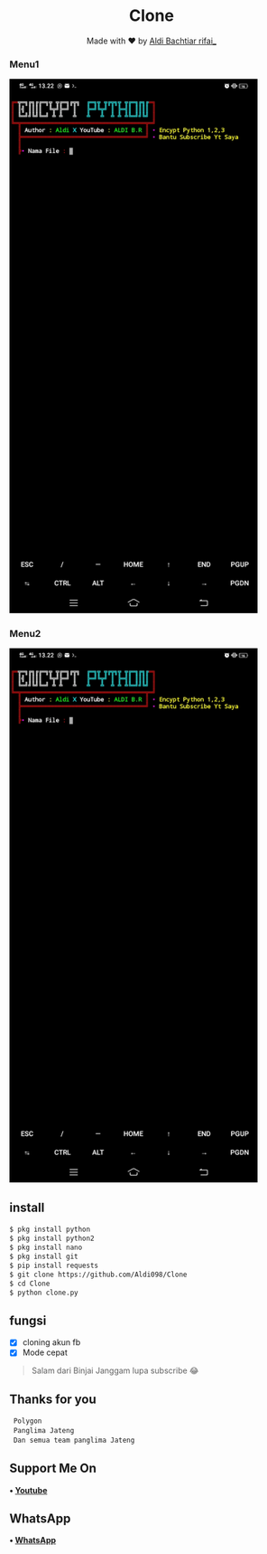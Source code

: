 <h1 align="center">
  Clone
</h1>
</div>
<p align="center">
  Made with ❤️ by <a href="https://github.com/Aldi098">Aldi Bachtiar rifai_</a>
</p>
<p align="center">
 
### Menu1
 <img src="https://github.com/Aldi098/PYTHON/blob/main/Screenshot_20211110_132225.jpg" width="440" title="Menu" alt="Menu">
</p>

### Menu2
 <img src="https://github.com/Aldi098/PYTHON/blob/main/Screenshot_20211110_132225.jpg" width="440" title="Menu" alt="Menu">
</p>

## install
```python3
$ pkg install python
$ pkg install python2
$ pkg install nano
$ pkg install git
$ pip install requests
$ git clone https://github.com/Aldi098/Clone
$ cd Clone
$ python clone.py

```

## fungsi
- [x] cloning akun fb
- [x] Mode cepat

> Salam dari Binjai Janggam lupa subscribe 😂

## Thanks for you
```php
 Polygon
 Panglima Jateng
 Dan semua team panglima Jateng
```
## Support Me On
<b>• [Youtube](https://youtube.com/channel/UC7ygjAbDjuiN76PqOlJm40A)</b>
</br>
## WhatsApp
<b>• [WhatsApp](https://api.whatsapp.com/send?phone=+62852-9500-4078&text=Assalamualaikum)</b>
<br>
